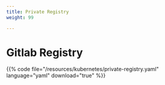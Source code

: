 ```yaml
---
title: Private Registry
weight: 99

---
```


# Gitlab Registry

{{% code file="/resources/kubernetes/private-registry.yaml" language="yaml" download="true" %}}
